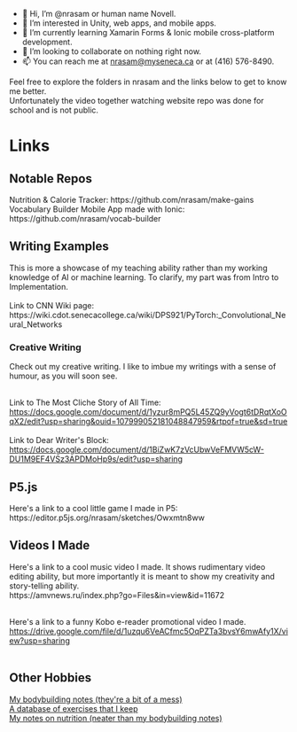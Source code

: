 - 👋 Hi, I’m @nrasam or human name Novell.
- 👀 I’m interested in Unity, web apps, and mobile apps.
- 🌱 I’m currently learning Xamarin Forms & Ionic mobile cross-platform development.
- 💞️ I’m looking to collaborate on nothing right now.
- 📫 You can reach me at nrasam@myseneca.ca or at (416) 576-8490.

<!---
nrasam/nrasam is a ✨ special ✨ repository because its `README.md` (this file) appears on your GitHub profile.
You can click the Preview link to take a look at your changes.
--->
Feel free to explore the folders in nrasam and the links below to get to know me better.
<br>Unfortunately the video together watching website repo was done for school and is not public.

<h1>Links</h1>
<h2>Notable Repos</h2>
Nutrition & Calorie Tracker: https://github.com/nrasam/make-gains
<br>Vocabulary Builder Mobile App made with Ionic: https://github.com/nrasam/vocab-builder

<h2>Writing Examples</h2>
This is more a showcase of my teaching ability rather than my working knowledge of AI or machine learning. To clarify, my part was from Intro to Implementation.<br><br>
Link to CNN Wiki page:<br>https://wiki.cdot.senecacollege.ca/wiki/DPS921/PyTorch:_Convolutional_Neural_Networks

<h3>Creative Writing</h3>
Check out my creative writing. I like to imbue my writings with a sense of humour, as you will soon see.<br><br>

Link to The Most Cliche Story of All Time:<br>https://docs.google.com/document/d/1yzur8mPQ5L45ZQ9yVogt6tDRqtXoOqX2/edit?usp=sharing&ouid=107999052181048847959&rtpof=true&sd=true<br><br>
Link to Dear Writer's Block:<br>https://docs.google.com/document/d/1BiZwK7zVcUbwVeFMVW5cW-DU1M9EF4VSz3APDMoHp9s/edit?usp=sharing

<h2>P5.js</h2>
Here's a link to a cool little game I made in P5:<br>https://editor.p5js.org/nrasam/sketches/Owxmtn8ww

<h2>Videos I Made</h2>
Here's a link to a cool music video I made. It shows rudimentary video editing ability, but more importantly it is meant to show my creativity and story-telling ability.<br>
https://amvnews.ru/index.php?go=Files&in=view&id=11672<br><br>

Here's a link to a funny Kobo e-reader promotional video I made.<br>
https://drive.google.com/file/d/1uzqu6VeACfmc5OqPZTa3bvsY6mwAfy1X/view?usp=sharing<br><br>

<h2>Other Hobbies</h2>
<a href="https://aeolian-saturday-0dc.notion.site/How-to-Body-Build-b64e41209a5b4edeacaf6fbea4302c18" target="_blank">My bodybuilding notes (they're a bit of a mess)</a><br>
<a href="https://aeolian-saturday-0dc.notion.site/47b636c173394a7b8a94a57071594ec6?v=965a799c4a0a49828c85285079b007f6" target="_blank">A database of exercises that I keep</a><br>
<a href="https://aeolian-saturday-0dc.notion.site/Nutrition-and-Diet-49cb8f01076b4566b4cf48eb9ee88452" target="_blank">My notes on nutrition (neater than my bodybuilding notes)</a><br>
